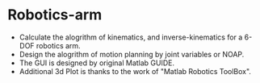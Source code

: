 # Robotics-arm

*  Calculate the alogrithm of kinematics, and inverse-kinematics for a 6-DOF robotics arm.
*  Design the alogrithm of motion planning by joint variables or NOAP.
*  The GUI is designed by original Matlab GUIDE.
*  Additional 3d Plot is thanks to the work of "Matlab Robotics ToolBox".
